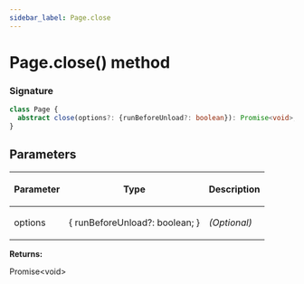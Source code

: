 ```yaml
---
sidebar_label: Page.close
---
```


# Page.close() method

### Signature

```typescript
class Page {
  abstract close(options?: {runBeforeUnload?: boolean}): Promise<void>;
}
```

## Parameters

<table><thead><tr><th>

Parameter

</th><th>

Type

</th><th>

Description

</th></tr></thead>
<tbody><tr><td>

options

</td><td>

&#123; runBeforeUnload?: boolean; &#125;

</td><td>

_(Optional)_

</td></tr>
</tbody></table>

**Returns:**

Promise&lt;void&gt;
